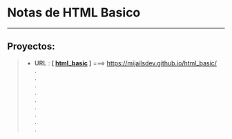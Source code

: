 # Notas de HTML Basico
---
## Proyectos: 
>   * **URL** : **[ [html_basic](https://mijailsdev.github.io/html_basic/) ]** ===> https://mijailsdev.github.io/html_basic/ <br>
> . <br>
> . <br>
> . <br>
> . <br>
> . <br>
> . <br>
> . <br>
> . <br>
> . <br>
